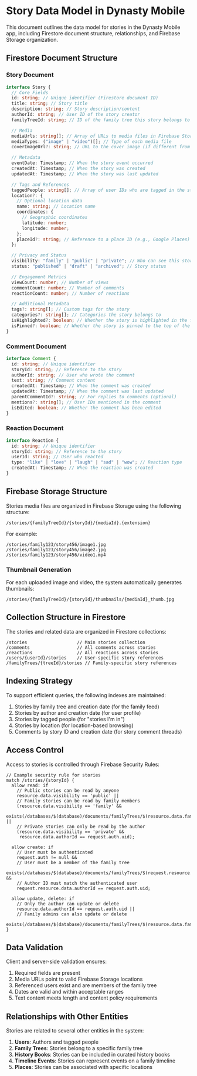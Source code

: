 # Story Data Model in Dynasty Mobile

This document outlines the data model for stories in the Dynasty Mobile app, including Firestore document structure, relationships, and Firebase Storage organization.

## Firestore Document Structure

### Story Document

```typescript
interface Story {
  // Core Fields
  id: string; // Unique identifier (Firestore document ID)
  title: string; // Story title
  description: string; // Story description/content
  authorId: string; // User ID of the story creator
  familyTreeId: string; // ID of the family tree this story belongs to

  // Media
  mediaUrls: string[]; // Array of URLs to media files in Firebase Storage
  mediaTypes: ("image" | "video")[]; // Type of each media file
  coverImageUrl?: string; // URL to the cover image (if different from first media)

  // Metadata
  eventDate: Timestamp; // When the story event occurred
  createdAt: Timestamp; // When the story was created
  updatedAt: Timestamp; // When the story was last updated

  // Tags and References
  taggedPeople: string[]; // Array of user IDs who are tagged in the story
  location?: {
    // Optional location data
    name: string; // Location name
    coordinates: {
      // Geographic coordinates
      latitude: number;
      longitude: number;
    };
    placeId?: string; // Reference to a place ID (e.g., Google Places)
  };

  // Privacy and Status
  visibility: "family" | "public" | "private"; // Who can see this story
  status: "published" | "draft" | "archived"; // Story status

  // Engagement Metrics
  viewCount: number; // Number of views
  commentCount: number; // Number of comments
  reactionCount: number; // Number of reactions

  // Additional Metadata
  tags?: string[]; // Custom tags for the story
  categories?: string[]; // Categories the story belongs to
  isHighlighted?: boolean; // Whether the story is highlighted in the family history
  isPinned?: boolean; // Whether the story is pinned to the top of the feed
}
```

### Comment Document

```typescript
interface Comment {
  id: string; // Unique identifier
  storyId: string; // Reference to the story
  authorId: string; // User who wrote the comment
  text: string; // Comment content
  createdAt: Timestamp; // When the comment was created
  updatedAt: Timestamp; // When the comment was last updated
  parentCommentId?: string; // For replies to comments (optional)
  mentions?: string[]; // User IDs mentioned in the comment
  isEdited: boolean; // Whether the comment has been edited
}
```

### Reaction Document

```typescript
interface Reaction {
  id: string; // Unique identifier
  storyId: string; // Reference to the story
  userId: string; // User who reacted
  type: "like" | "love" | "laugh" | "sad" | "wow"; // Reaction type
  createdAt: Timestamp; // When the reaction was created
}
```

## Firebase Storage Structure

Stories media files are organized in Firebase Storage using the following structure:

```
/stories/{familyTreeId}/{storyId}/{mediaId}.{extension}
```

For example:

```
/stories/family123/story456/image1.jpg
/stories/family123/story456/image2.jpg
/stories/family123/story456/video1.mp4
```

### Thumbnail Generation

For each uploaded image and video, the system automatically generates thumbnails:

```
/stories/{familyTreeId}/{storyId}/thumbnails/{mediaId}_thumb.jpg
```

## Collection Structure in Firestore

The stories and related data are organized in Firestore collections:

```
/stories                   // Main stories collection
/comments                  // All comments across stories
/reactions                 // All reactions across stories
/users/{userId}/stories    // User-specific story references
/familyTrees/{treeId}/stories // Family-specific story references
```

## Indexing Strategy

To support efficient queries, the following indexes are maintained:

1. Stories by family tree and creation date (for the family feed)
2. Stories by author and creation date (for user profile)
3. Stories by tagged people (for "stories I'm in")
4. Stories by location (for location-based browsing)
5. Comments by story ID and creation date (for story comment threads)

## Access Control

Access to stories is controlled through Firebase Security Rules:

```
// Example security rule for stories
match /stories/{storyId} {
  allow read: if
    // Public stories can be read by anyone
    resource.data.visibility == 'public' ||
    // Family stories can be read by family members
    (resource.data.visibility == 'family' &&
     exists(/databases/$(database)/documents/familyTrees/$(resource.data.familyTreeId)/memberUserIds/$(request.auth.uid))) ||
    // Private stories can only be read by the author
    (resource.data.visibility == 'private' &&
     resource.data.authorId == request.auth.uid);

  allow create: if
    // User must be authenticated
    request.auth != null &&
    // User must be a member of the family tree
    exists(/databases/$(database)/documents/familyTrees/$(request.resource.data.familyTreeId)/memberUserIds/$(request.auth.uid)) &&
    // Author ID must match the authenticated user
    request.resource.data.authorId == request.auth.uid;

  allow update, delete: if
    // Only the author can update or delete
    resource.data.authorId == request.auth.uid ||
    // Family admins can also update or delete
    exists(/databases/$(database)/documents/familyTrees/$(resource.data.familyTreeId)/adminUserIds/$(request.auth.uid));
}
```

## Data Validation

Client and server-side validation ensures:

1. Required fields are present
2. Media URLs point to valid Firebase Storage locations
3. Referenced users exist and are members of the family tree
4. Dates are valid and within acceptable ranges
5. Text content meets length and content policy requirements

## Relationships with Other Entities

Stories are related to several other entities in the system:

1. **Users**: Authors and tagged people
2. **Family Trees**: Stories belong to a specific family tree
3. **History Books**: Stories can be included in curated history books
4. **Timeline Events**: Stories can represent events on a family timeline
5. **Places**: Stories can be associated with specific locations
